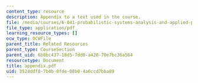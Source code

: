```yaml
---
content_type: resource
description: Appendix to a text used in the course.
file: /media/courses/6-041-probabilistic-systems-analysis-and-applied-probability-spring-2006/3524ddf87b4b0fde08b04a6ccd7bba89_appendix.pdf
file_type: application/pdf
learning_resource_types: []
ocw_type: OCWFile
parent_title: Related Resources
parent_type: CourseSection
parent_uid: 6b8bc437-18d5-7dd0-a428-70e7bc36a564
resourcetype: Document
title: appendix.pdf
uid: 3524ddf8-7b4b-0fde-08b0-4a6ccd7bba89
---
```

